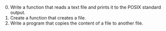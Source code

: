 0. Write a function that reads a text file and prints it to the POSIX standard output.
1. Create a function that creates a file.
2. Write a program that copies the content of a file to another file.
 

